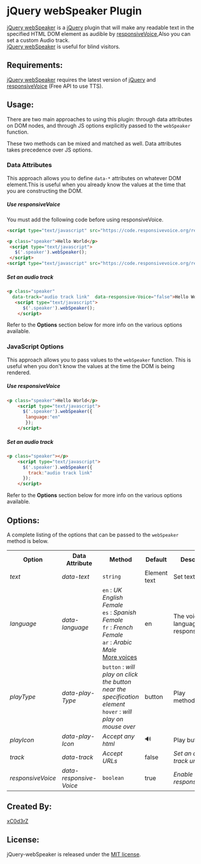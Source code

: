
jQuery webSpeaker Plugin
=====================
[jQuery webSpeaker](https://github.com/xc0d3rz/jquery-webSpeaker) is a [jQuery](http://jquery.com) plugin that will make any readable text in the specified HTML DOM element as audible by [responsiveVoice](http://responsivevoice.org),Also you can set a custom Audio track.<br>
[jQuery webSpeaker](https://github.com/xc0d3rz/jquery-webSpeaker) is useful for blind visitors.

Requirements:
-------------
[jQuery webSpeaker](https://github.com/xc0d3rz/jquery-webSpeaker) requires the latest version of [jQuery](http://jquery.com) and [responsiveVoice](http://responsivevoice.org) (Free API to use TTS).

Usage:
------
There are two main approaches to using this plugin: through data attributes on
DOM nodes, and through JS options explicitly passed to the `webSpeaker` function.

These two methods can be mixed and matched as well.  Data attributes takes
precedence over JS options.

### Data Attributes

This approach allows you to define `data-*` attributes on whatever DOM element.This is 
useful when you already know the values at the time that you are constructing the DOM.
##### Use responsiveVoice
You must add the following code before using responsiveVoice.
```html
<script type="text/javascript" src="https://code.responsivevoice.org/responsivevoice.js"></script>
```

```html
<p class="speaker">Hello World</p>
 <script type="text/javascript">
   $('.speaker').webSpeaker();
 </script>
<script type="text/javascript" src="https://code.responsivevoice.org/responsivevoice.js"></script>
```

##### Set an audio track
```html
<p class="speaker" 
  data-track="audio track link"  data-responsive-Voice="false">Hello World</p>
   <script type="text/javascript">
      $('.speaker').webSpeaker();
    </script>
```
Refer to the **Options** section below for more info on the various options
available.

### JavaScript Options

This approach allows you to pass values to the `webSpeaker` function.  This is
useful when you don't know the values at the time the DOM is being rendered.
##### Use responsiveVoice

```html
<p class="speaker">Hello World</p>
    <script type="text/javascript">
      $('.speaker').webSpeaker({
       language:"en"
       });
    </script>
```

##### Set an audio track

```html
<p class="speaker"></p>
    <script type="text/javascript">
      $('.speaker').webSpeaker({
        track:"audio track link"
      });
    </script>
```
Refer to the **Options** section below for more info on the various options
available.

Options:
--------
A complete listing of the options that can be passed to the `webSpeaker` method is 
below.

<table>
  <tr>
    <th>Option</th>
    <th>Data Attribute</th>
    <th>Method</th>
    <th>Default</th>
    <th>Description</th>
  </tr>
  <tr>
    <td><i>text</i></td>
    <td><i>data-text</i></td>
    <td><code>string</code></td>
    <td>Element text</td>
    <td>Set text</td>
  </tr>  
  <tr>
    <td><i>language</i></td>
    <td><i>data-language</i></td>
    <td>
     <code>en</code> : <i>UK English Female</i> <br>
     <code>es</code> : <i>Spanish Female</i> <br>
     <code>fr</code> : <i>French Female</i> <br>
     <code>ar</code> : <i>Arabic Male</i> <br>
     <a href="http://responsivevoice.org">More voices</a>
    </td>
    <td>en</td>
    <td>The voice language of responsiveVoice.</td>
  </tr>
  <tr>
    <td><i>playType</i></td>
    <td><i>data-play-Type</i></td>
    <td>
    <code>button</code> : <i>will play on click the button near the specification element</i> <br>
    <code>hover</code> : <i>will play on mouse over</i> <br>
    </td>
    <td>button</td>
    <td>Play method/type</td>
  </tr>
  <tr>
    <td><i>playIcon</i></td>
    <td><i>data-play-Icon</i></td>
    <td><i>Accept any html</i></td>
    <td>&#128266;</td>
    <td>Play button icon</td>
  </tr>
  <tr>
    <td><i>track</i></td>
    <td><i>data-track</i></td>
    <td><i>Accept URLs</i></td>
    <td>false</td>
    <td><i>Set an audio track url</i></td>
  </tr>
  <tr>
    <td><i>responsiveVoice</i></td>
    <td><i>data-responsive-Voice</i></td>
    <td><code>boolean</code></td>
    <td>true</td>
    <td><i>Enable responsiveVoice</i></td>   
  </tr>
</table>


Created By:
-----------
[xC0d3rZ](https://xc0d3rz.github.io)

License:
--------
jQuery-webSpeaker is released under the
[MIT license](http://www.opensource.org/licenses/MIT).
